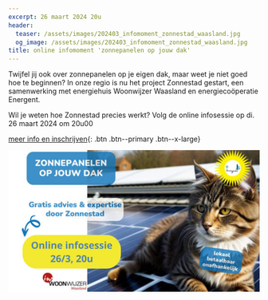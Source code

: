 ```yaml
---
excerpt: 26 maart 2024 20u
header:
  teaser: /assets/images/202403_infomoment_zonnestad_waasland.jpg
  og_image: /assets/images/202403_infomoment_zonnestad_waasland.jpg
title: online infomoment 'zonnepanelen op jouw dak'
---
```


Twijfel jij ook over zonnepanelen op je eigen dak, maar weet je niet goed hoe
 te beginnen? In onze regio is nu het project Zonnestad gestart, een
 samenwerking met energiehuis Woonwijzer Waasland en energiecoöperatie Energent.

Wil je weten hoe Zonnestad precies werkt?
Volg de online infosessie op di. 26 maart 2024 om 20u00

[meer info en inschrijven](https://zonnestad.energent.be/event/online-infosessie-zonnepanelen-via-zonnestad/){: .btn .btn--primary .btn--x-large}

![foto](/assets/images/202403_infomoment_zonnestad_waasland.jpg)
